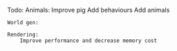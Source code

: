 Todo:
	Animals:
		Improve pig
		Add behaviours
		Add animals
	
	World gen:
		
	Rendering:
		Improve performance and decrease memory cost
		